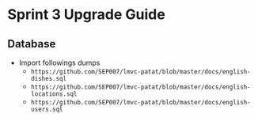 # Sprint 3 Upgrade Guide

## Database

- Import followings dumps
  - `https://github.com/SEP007/lmvc-patat/blob/master/docs/english-dishes.sql`
  - `https://github.com/SEP007/lmvc-patat/blob/master/docs/english-locations.sql`
  - `https://github.com/SEP007/lmvc-patat/blob/master/docs/english-users.sql`